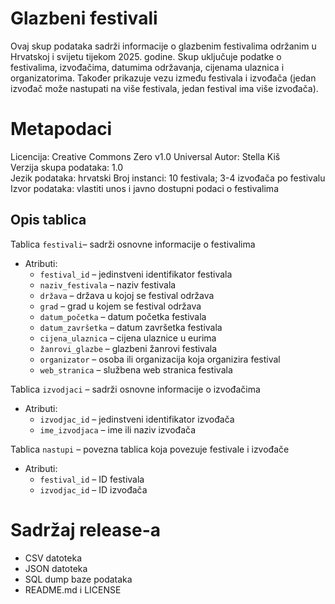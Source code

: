 # Glazbeni festivali

Ovaj skup podataka sadrži informacije o glazbenim festivalima održanim u Hrvatskoj i svijetu tijekom 2025. godine. Skup uključuje podatke o festivalima, izvođačima, datumima održavanja, cijenama ulaznica i organizatorima. Također prikazuje vezu između festivala i izvođača (jedan izvođač može nastupati na više festivala, jedan festival ima više izvođača).  

# Metapodaci

Licencija: Creative Commons Zero v1.0 Universal 
Autor: Stella Kiš  
Verzija skupa podataka: 1.0  
Jezik podataka: hrvatski 
Broj instanci: 10 festivala; 3-4 izvođača po festivalu
Izvor podataka: vlastiti unos i javno dostupni podaci o festivalima 

## Opis tablica

Tablica `festivali`– sadrži osnovne informacije o festivalima  
  - Atributi:
    - `festival_id` – jedinstveni identifikator festivala  
    - `naziv_festivala` – naziv festivala  
    - `država` – država u kojoj se festival održava  
    - `grad` – grad u kojem se festival održava  
    - `datum_početka` – datum početka festivala  
    - `datum_završetka` – datum završetka festivala  
    - `cijena_ulaznica` – cijena ulaznice u eurima  
    - `žanrovi_glazbe` – glazbeni žanrovi festivala  
    - `organizator` – osoba ili organizacija koja organizira festival  
    - `web_stranica` – službena web stranica festivala  

Tablica `izvodjaci` – sadrži osnovne informacije o izvođačima  
  - Atributi:  
    - `izvodjac_id` – jedinstveni identifikator izvođača  
    - `ime_izvodjaca` – ime ili naziv izvođača  

Tablica `nastupi` – povezna tablica koja povezuje festivale i izvođače  
  - Atributi:  
    - `festival_id` – ID festivala  
    - `izvodjac_id` – ID izvođača  


# Sadržaj release-a

- CSV datoteka 
- JSON datoteka 
- SQL dump baze podataka 
- README.md i LICENSE

